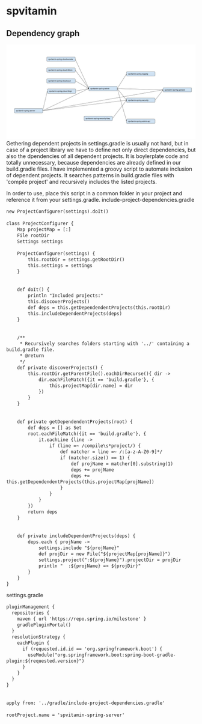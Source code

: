 # spvitamin
## Dependency graph
![](https://github.com/nagypet/spvitamin/blob/master/docs/images/spvitamin_dependency_graph.jpg)
Gethering dependent projects in settings.gradle is usually not hard, but in case of a project library we have to define not only direct dependencies, but also the dpendencies of all dependent projects. It is boylerplate code and totally unnecessary, because dependencies are already defined in our build.gradle files. I have implemented a groovy script to automate inclusion of dependent projects. It searches patterns in build.gradle files with 'compile project' and recursively includes the listed projects.

In order to use, place this script in a common folder in your project and reference it from your settings.gradle.
include-project-dependencies.gradle
```
new ProjectConfigurer(settings).doIt()

class ProjectConfigurer {
	Map projectMap = [:]
	File rootDir
	Settings settings

	ProjectConfigurer(settings) {
		this.rootDir = settings.getRootDir()
		this.settings = settings
	}
	
	
	def doIt() {
		println "Included projects:"
		this.discoverProjects()
		def deps = this.getDependendentProjects(this.rootDir)
		this.includeDependentProjects(deps)
	}


	/**
	 * Recursively searches folders starting with '../' containing a build.gradle file.
	 * @return
	 */
	def private discoverProjects() {
		this.rootDir.getParentFile().eachDirRecurse(){ dir ->
			dir.eachFileMatch({it == 'build.gradle'}, { 
				this.projectMap[dir.name] = dir
			})
		}
	}


	def private getDependendentProjects(root) {
		def deps = [] as Set
		root.eachFileMatch({it == 'build.gradle'}, {
			it.eachLine {line ->
				if (line =~ /compile\s*project/) {
					def matcher = line =~ /:[a-z-A-Z0-9]*/
					if (matcher.size() == 1) {
						def projName = matcher[0].substring(1)
						deps += projName
						deps += this.getDependendentProjects(this.projectMap[projName])
					}
				}
			}
		})
		return deps
	}


	def private includeDependentProjects(deps) {
		deps.each { projName ->
			settings.include "${projName}"
			def projDir = new File("${projectMap[projName]}")
			settings.project(":${projName}").projectDir = projDir
			println "  :${projName} => ${projDir}"
		}
	}
}
```
settings.gradle
```
pluginManagement {
  repositories {
    maven { url 'https://repo.spring.io/milestone' }
    gradlePluginPortal()
  }
  resolutionStrategy {
    eachPlugin {
      if (requested.id.id == 'org.springframework.boot') {
        useModule("org.springframework.boot:spring-boot-gradle-plugin:${requested.version}")
      }
    }
  }
}


apply from: '../gradle/include-project-dependencies.gradle'

rootProject.name = 'spvitamin-spring-server'
```
